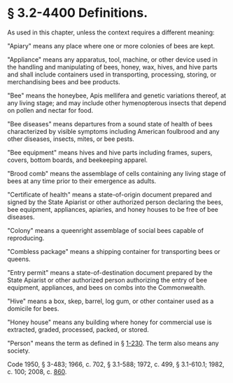 # § 3.2-4400 Definitions.

<p>As used in this chapter, unless the context requires a different meaning:</p><p>"Apiary" means any place where one or more colonies of bees are kept.</p><p>"Appliance" means any apparatus, tool, machine, or other device used in the handling and manipulating of bees, honey, wax, hives, and hive parts and shall include containers used in transporting, processing, storing, or merchandising bees and bee products.</p><p>"Bee" means the honeybee, Apis mellifera and genetic variations thereof, at any living stage; and may include other hymenopterous insects that depend on pollen and nectar for food.</p><p>"Bee diseases" means departures from a sound state of health of bees characterized by visible symptoms including American foulbrood and any other diseases, insects, mites, or bee pests.</p><p>"Bee equipment" means hives and hive parts including frames, supers, covers, bottom boards, and beekeeping apparel.</p><p>"Brood comb" means the assemblage of cells containing any living stage of bees at any time prior to their emergence as adults.</p><p>"Certificate of health" means a state-of-origin document prepared and signed by the State Apiarist or other authorized person declaring the bees, bee equipment, appliances, apiaries, and honey houses to be free of bee diseases.</p><p>"Colony" means a queenright assemblage of social bees capable of reproducing.</p><p>"Combless package" means a shipping container for transporting bees or queens.</p><p>"Entry permit" means a state-of-destination document prepared by the State Apiarist or other authorized person authorizing the entry of bee equipment, appliances, and bees on combs into the Commonwealth.</p><p>"Hive" means a box, skep, barrel, log gum, or other container used as a domicile for bees.</p><p>"Honey house" means any building where honey for commercial use is extracted, graded, processed, packed, or stored.</p><p>"Person" means the term as defined in § <a href='http://law.lis.virginia.gov/vacode/1-230/'>1-230</a>. The term also means any society.</p><p>Code 1950, § 3-483; 1966, c. 702, § 3.1-588; 1972, c. 499, § 3.1-610.1; 1982, c. 100; 2008, c. <a href='http://lis.virginia.gov/cgi-bin/legp604.exe?081+ful+CHAP0860'>860</a>.</p>
